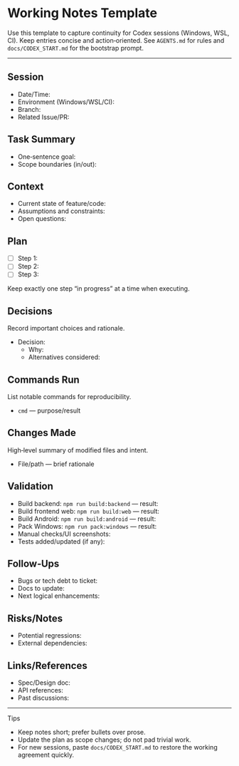 # Working Notes Template

Use this template to capture continuity for Codex sessions (Windows, WSL, CI). Keep entries concise and action‑oriented. See `AGENTS.md` for rules and `docs/CODEX_START.md` for the bootstrap prompt.

---

## Session

- Date/Time:
- Environment (Windows/WSL/CI):
- Branch:
- Related Issue/PR:

## Task Summary

- One‑sentence goal:
- Scope boundaries (in/out):

## Context

- Current state of feature/code:
- Assumptions and constraints:
- Open questions:

## Plan

- [ ] Step 1:
- [ ] Step 2:
- [ ] Step 3:

Keep exactly one step “in progress” at a time when executing.

## Decisions

Record important choices and rationale.

- Decision:
  - Why:
  - Alternatives considered:

## Commands Run

List notable commands for reproducibility.

- `cmd` — purpose/result

## Changes Made

High‑level summary of modified files and intent.

- File/path — brief rationale

## Validation

- Build backend: `npm run build:backend` — result:
- Build frontend web: `npm run build:web` — result:
- Build Android: `npm run build:android` — result:
- Pack Windows: `npm run pack:windows` — result:
- Manual checks/UI screenshots:
- Tests added/updated (if any):

## Follow‑Ups

- Bugs or tech debt to ticket:
- Docs to update:
- Next logical enhancements:

## Risks/Notes

- Potential regressions:
- External dependencies:

## Links/References

- Spec/Design doc:
- API references:
- Past discussions:

---

Tips

- Keep notes short; prefer bullets over prose.
- Update the plan as scope changes; do not pad trivial work.
- For new sessions, paste `docs/CODEX_START.md` to restore the working agreement quickly.
